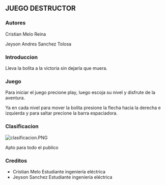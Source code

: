 ## JUEGO DESTRUCTOR
### Autores

Cristian Melo Reina 

Jeyson Andres Sanchez Tolosa 

### Introduccion


Lleva la bolita a la victoria sin dejarla que muera.

### Juego



Para iniciar el juego precione play, luego escoja su nivel y disfrute de la aventura.



Ya en cada nivel para mover la bolita presione la flecha hacia la derecha e izquierda y para saltar precione la barra espaciadora.

### Clasificacion
![clasificacion.PNG](https://www.dropbox.com/s/jszp7qo08rpo30p/clasificacion.PNG?dl=0&raw=1)

Apto para todo el publico


### Creditos
- Cristian Melo Estudiante ingeniería eléctrica
- Jeyson Sanchez Estudiante ingeniería eléctrica

